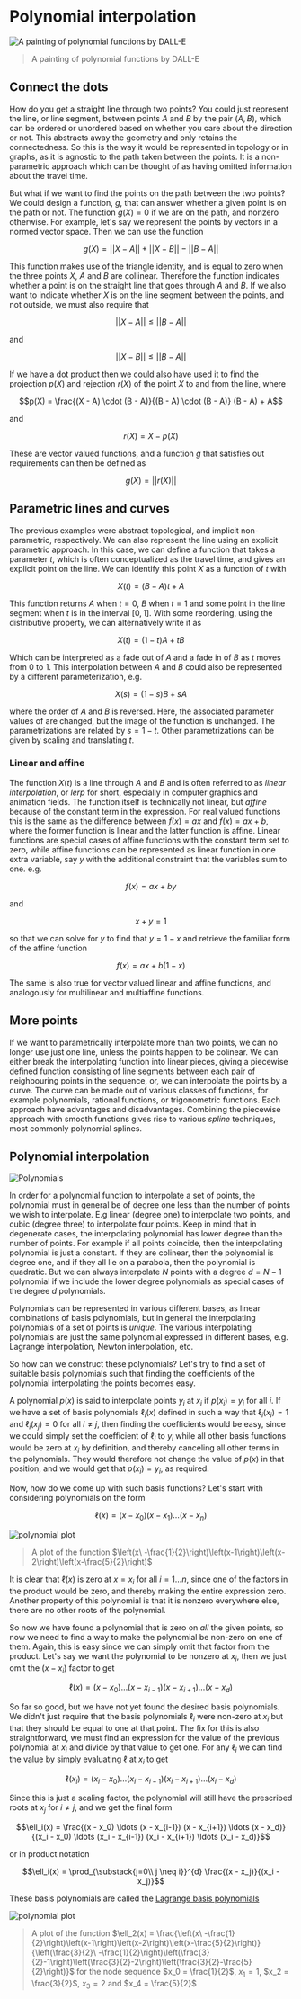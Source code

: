 # Polynomial interpolation

![A painting of polynomial functions by DALL-E](/assets/images/DALL-E_2022-10-01_16.37.56.png)
> A painting of polynomial functions by DALL-E

## Connect the dots

How do you get a straight line through two points? You could just represent the line, or line segment, between points $A$ and $B$ by the pair
$(A, B)$, which can be ordered or unordered based on whether you care about the direction or not. This abstracts away the geometry
and only retains the connectedness. So this is the way it would be represented in topology or in graphs, as it is agnostic to the path taken between the points.
It is a non-parametric approach which can be thought of as having omitted information about the travel time.

But what if we want to find the points on the path between the two points? We could design a function, $g$, that can answer whether a given point is on the path or not.
The function $g(X) = 0$ if we are on the path, and nonzero otherwise. For example, let's say we represent the points by vectors in a normed vector space.
Then we can use the function

$$g(X) = ||X - A|| + ||X - B|| - ||B - A||$$

This function makes use of the triangle identity, and is equal to zero when the three points $X$, $A$ and $B$ are collinear.
Therefore the function indicates whether a point is on the straight line that goes through $A$ and $B$.
If we also want to indicate whether $X$ is on the line segment between the points, and not outside, we must also require that

$$||X - A|| \le  ||B - A||$$

and

$$||X - B|| \le  ||B - A||$$

If we have a dot product then we could also have used it to find the projection $p(X)$ and rejection $r(X)$ of the point $X$ to and from the line, where

$$p(X)  =  \frac{(X - A) \cdot (B - A)}{(B - A) \cdot (B - A)} (B - A) + A$$

and 

$$r(X) = X - p(X)$$

These are vector valued functions, and a function $g$ that satisfies out requirements can then be defined as

$$g(X) = ||r(X)||$$

## Parametric lines and curves

The previous examples were abstract topological, and implicit non-parametric, respectively.
We can also represent the line using an explicit parametric approach. 
In this case, we can define a function that takes a parameter $t$, which is often conceptualized as the travel time, 
and gives an explicit point on the line. We can identify this point $X$ as a function of $t$ with

$$X(t) = (B - A) t + A$$

This function returns $A$ when $t = 0$, $B$ when $t = 1$ and some point in the line segment when $t$ is in the interval $[0, 1]$.
With some reordering, using the distributive property, we can alternatively write it as

$$X(t) = (1 - t)A + tB$$

Which can be interpreted as a fade out of $A$ and a fade in of $B$ as $t$ moves from $0$ to $1$.
This interpolation between $A$ and $B$ could also be represented by a different parameterization, e.g. 

$$X(s) = (1 - s)B + sA$$

where the order of $A$ and $B$ is reversed. Here, the associated parameter values of are changed, but the image of the function is unchanged.
The parametrizations are related by $s = 1 - t$. Other parametrizations can be given by scaling and translating $t$.

### Linear and affine

The function $X(t)$ is a line through $A$ and $B$ and is often referred to as *linear interpolation*, 
or *lerp* for short, especially in computer graphics and animation fields. The function itself is technically not linear, 
but *affine* because of the constant term in the expression. 
For real valued functions this is the same as the difference between $f(x) = ax$ and $f(x) = ax + b$, 
where the former function is linear and the latter function is affine. 
Linear functions are special cases of affine functions with the constant term set to zero, while affine functions can be represented as
linear function in one extra variable, say $y$ with the additional constraint that the variables sum to one. e.g.

$$f(x) = ax + by$$

and 

$$ x + y = 1$$

so that we can solve for $y$ to find that $y = 1 - x$ and retrieve the familiar form of the affine function

$$f(x) = ax + b(1-x) $$

The same is also true for vector valued linear and affine functions, and analogously for multilinear and multiaffine functions.

## More points

If we want to parametrically interpolate more than two points, we can no longer use just one line, unless the points happen to be colinear.
We can either break the interpolating function into linear pieces, giving a piecewise defined function consisting of line segments between each pair of neighbouring
points in the sequence, or, we can interpolate the points by a curve. The curve can be made out of various classes of functions, for example polynomials, 
rational functions, or trigonometric functions. 
Each approach have advantages and disadvantages. Combining the piecewise approach with smooth functions gives rise to various *spline* techniques,
most commonly polynomial splines.

## Polynomial interpolation

![Polynomials](/assets/images/DALL-E_2022-10-01_16.33.13_-_a_slick_grungy_plot_of_a_mathematical_polynomial_graph.png)

In order for a polynomial function to interpolate a set of points, the polynomial must in general be of degree one less than the number of points we wish to
interpolate. E.g linear (degree one) to interpolate two points, and cubic (degree three) to interpolate four points.
Keep in mind that in degenerate cases, the interpolating polynomial has lower degree than the number of points.
For example if all points coincide, then the interpolating polynomial is just a constant. If they are colinear, then the polynomial is degree one,
and if they all lie on a parabola, then the polynomial is quadratic. But we can always interpolate $N$ points with a degree $d = N-1$ polynomial if we include
the lower degree polynomials as special cases of the degree $d$ polynomials.

Polynomials can be represented in various different bases, as linear combinations of basis polynomials,
but in general the interpolating polynomials of a set of points is *unique*.
The various interpolating polynomials are just the same polynomial expressed in different bases, e.g. Lagrange interpolation, Newton interpolation, etc.

So how can we construct these polynomials? Let's try to find a set of suitable basis polynomials such
that finding the coefficients of the polynomial interpolating the points becomes easy.

A polynomial $p(x)$ is said to interpolate points $y_i$ at $x_i$ if $p(x_i) = y_i$ for all $i$.
If we have a set of basis polynomials $\ell_i(x)$ defined in such a way that $\ell_i(x_i) = 1$ and $\ell_i(x_j) = 0$ for all $i \neq j$,
then finding the coefficients would be easy, since we could simply set the coefficient of $\ell_i$ to $y_i$ while all other basis functions would be zero at $x_i$ by 
definition, and thereby canceling all other terms in the polynomials. They would therefore not change the value of $p(x)$ in that position, and we would get
that $p(x_i) = y_i$, as required.

Now, how do we come up with such basis functions? Let's start with considering polynomials on the form

$$\ell(x) = (x - x_0)(x - x_1) \ldots (x - x_n)$$

![polynomial plot](/assets/images/polynomial_plot.png)
> A plot of the function $\left(x\ -\frac{1}{2}\right)\left(x-1\right)\left(x-2\right)\left(x-\frac{5}{2}\right)$

It is clear that $\ell(x)$ is zero at $x = x_i$ for all $i = 1 \ldots n$, since one of the factors in the product would be zero, 
and thereby making the entire expression zero. Another property of this polynomial is that it is nonzero everywhere else, there are no other roots of the polynomial.

So now we have found a polynomial that is zero on *all* the given points, so now we need to find a way to make the polynomial be non-zero on one of them.
Again, this is easy since we can simply omit that factor from the product.
Let's say we want the polynomial to be nonzero at $x_i$, then we just omit the $(x - x_i)$ factor to get

$$\ell(x) = (x - x_0) \ldots (x - x_{i-1}) (x - x_{i+1}) \ldots (x - x_d)$$

So far so good, but we have not yet found the desired basis polynomials.
We didn't just require that the basis polynomials $\ell_i$ were non-zero at $x_i$ but that they
should be equal to one at that point. The fix for this is also straightforward, we must find an expression for the value of the previous polynomial at $x_i$ and 
divide by that value to get one. For any $\ell_i$ we can find the value by simply evaluating $\ell$ at $x_i$ to get

$$\ell(x_i) = (x_i - x_0) \ldots (x_i - x_{i-1}) (x_i - x_{i+1}) \ldots (x_i - x_d)$$

Since this is just a scaling factor, the polynomial will still have the prescribed roots at $x_j$ for $i \neq j$, and we get the final form

$$\ell_i(x) = \frac{(x - x_0) \ldots (x - x_{i-1}) (x - x_{i+1}) \ldots (x - x_d)}{(x_i - x_0) \ldots (x_i - x_{i-1}) (x_i - x_{i+1}) \ldots (x_i - x_d)}$$

or in product notation

$$\ell_i(x) = \prod_{\substack{j=0\\ j \neq i}}^{d} \frac{(x - x_j)}{(x_i - x_j)}$$

These basis polynomials are called the [Lagrange basis polynomials](https://en.wikipedia.org/wiki/Lagrange_polynomial)

![polynomial plot](/assets/images/lagrange_basis_polynomial.png)
> A plot of the function $\ell_2(x) = \frac{\left(x\ -\frac{1}{2}\right)\left(x-1\right)\left(x-2\right)\left(x-\frac{5}{2}\right)\}{\left(\frac{3}{2}\ -\frac{1}{2}\right)\left(\frac{3}{2}-1\right)\left(\frac{3}{2}-2\right)\left(\frac{3}{2}-\frac{5}{2}\right)}$
> for the node sequence $x_0 = \frac{1}{2}$, $x_1 = 1$, $x_2 = \frac{3}{2}$, $x_3 = 2$ and $x_4 = \frac{5}{2}$




